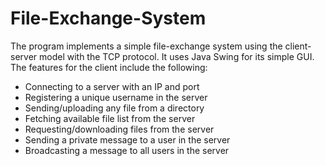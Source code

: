 # File-Exchange-System

The program implements a simple file-exchange system using the client-server model with the TCP protocol. It uses Java Swing for its simple GUI. The features for the client include the following:

- Connecting to a server with an IP and port
- Registering a unique username in the server
- Sending/uploading any file from a directory
- Fetching available file list from the server
- Requesting/downloading files from the server
- Sending a private message to a user in the server
- Broadcasting a message to all users in the server
